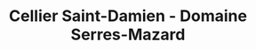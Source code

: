 ---
title: "Cellier Saint-Damien - Domaine Serres-Mazard"
url: /talairan/cellier-saint-damien-domaine-serres-mazard/
shop: Spirituosen
---